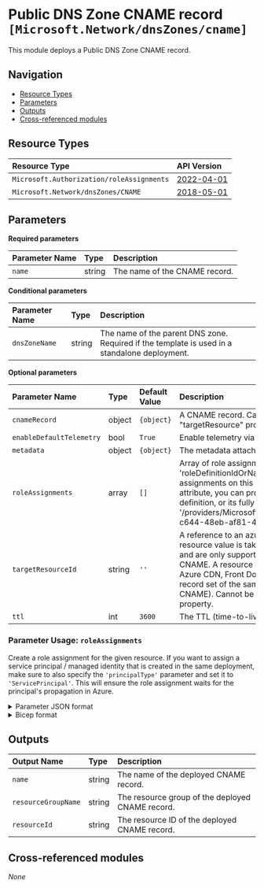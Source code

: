 # Public DNS Zone CNAME record `[Microsoft.Network/dnsZones/cname]`

This module deploys a Public DNS Zone CNAME record.

## Navigation

- [Resource Types](#Resource-Types)
- [Parameters](#Parameters)
- [Outputs](#Outputs)
- [Cross-referenced modules](#Cross-referenced-modules)

## Resource Types

| Resource Type | API Version |
| :-- | :-- |
| `Microsoft.Authorization/roleAssignments` | [2022-04-01](https://learn.microsoft.com/en-us/azure/templates/Microsoft.Authorization/2022-04-01/roleAssignments) |
| `Microsoft.Network/dnsZones/CNAME` | [2018-05-01](https://learn.microsoft.com/en-us/azure/templates/Microsoft.Network/2018-05-01/dnsZones/CNAME) |

## Parameters

**Required parameters**

| Parameter Name | Type | Description |
| :-- | :-- | :-- |
| `name` | string | The name of the CNAME record. |

**Conditional parameters**

| Parameter Name | Type | Description |
| :-- | :-- | :-- |
| `dnsZoneName` | string | The name of the parent DNS zone. Required if the template is used in a standalone deployment. |

**Optional parameters**

| Parameter Name | Type | Default Value | Description |
| :-- | :-- | :-- | :-- |
| `cnameRecord` | object | `{object}` | A CNAME record. Cannot be used in conjuction with the "targetResource" property. |
| `enableDefaultTelemetry` | bool | `True` | Enable telemetry via a Globally Unique Identifier (GUID). |
| `metadata` | object | `{object}` | The metadata attached to the record set. |
| `roleAssignments` | array | `[]` | Array of role assignment objects that contain the 'roleDefinitionIdOrName' and 'principalId' to define RBAC role assignments on this resource. In the roleDefinitionIdOrName attribute, you can provide either the display name of the role definition, or its fully qualified ID in the following format: '/providers/Microsoft.Authorization/roleDefinitions/c2f4ef07-c644-48eb-af81-4b1b4947fb11'. |
| `targetResourceId` | string | `''` | A reference to an azure resource from where the dns resource value is taken. Also known as an alias record sets and are only supported for record types A, AAAA and CNAME. A resource ID can be an Azure Traffic Manager, Azure CDN, Front Door, Static Web App, or a resource ID of a record set of the same type in the DNS zone (i.e. A, AAAA or CNAME). Cannot be used in conjuction with the "aRecords" property. |
| `ttl` | int | `3600` | The TTL (time-to-live) of the records in the record set. |


### Parameter Usage: `roleAssignments`

Create a role assignment for the given resource. If you want to assign a service principal / managed identity that is created in the same deployment, make sure to also specify the `'principalType'` parameter and set it to `'ServicePrincipal'`. This will ensure the role assignment waits for the principal's propagation in Azure.

<details>

<summary>Parameter JSON format</summary>

```json
"roleAssignments": {
    "value": [
        {
            "roleDefinitionIdOrName": "Reader",
            "description": "Reader Role Assignment",
            "principalIds": [
                "12345678-1234-1234-1234-123456789012", // object 1
                "78945612-1234-1234-1234-123456789012" // object 2
            ]
        },
        {
            "roleDefinitionIdOrName": "/providers/Microsoft.Authorization/roleDefinitions/c2f4ef07-c644-48eb-af81-4b1b4947fb11",
            "principalIds": [
                "12345678-1234-1234-1234-123456789012" // object 1
            ],
            "principalType": "ServicePrincipal"
        }
    ]
}
```

</details>

<details>

<summary>Bicep format</summary>

```bicep
roleAssignments: [
    {
        roleDefinitionIdOrName: 'Reader'
        description: 'Reader Role Assignment'
        principalIds: [
            '12345678-1234-1234-1234-123456789012' // object 1
            '78945612-1234-1234-1234-123456789012' // object 2
        ]
    }
    {
        roleDefinitionIdOrName: '/providers/Microsoft.Authorization/roleDefinitions/c2f4ef07-c644-48eb-af81-4b1b4947fb11'
        principalIds: [
            '12345678-1234-1234-1234-123456789012' // object 1
        ]
        principalType: 'ServicePrincipal'
    }
]
```

</details>
<p>

## Outputs

| Output Name | Type | Description |
| :-- | :-- | :-- |
| `name` | string | The name of the deployed CNAME record. |
| `resourceGroupName` | string | The resource group of the deployed CNAME record. |
| `resourceId` | string | The resource ID of the deployed CNAME record. |

## Cross-referenced modules

_None_
